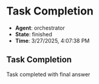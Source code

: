 # Task Completion

- **Agent**: orchestrator
- **State**: finished
- **Time**: 3/27/2025, 4:07:38 PM

## Task Completion

Task completed with final answer

